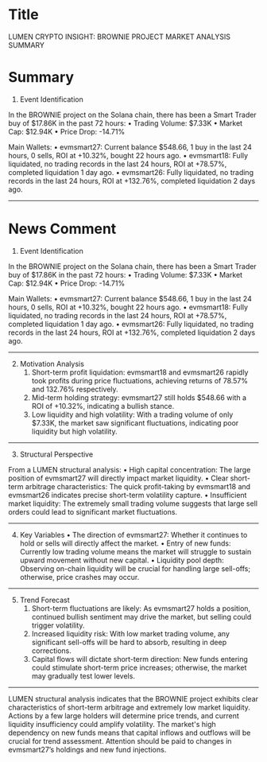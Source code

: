 # Title
LUMEN CRYPTO INSIGHT: BROWNIE PROJECT MARKET ANALYSIS SUMMARY

# Summary
1. Event Identification

In the BROWNIE project on the Solana chain, there has been a Smart Trader buy of $17.86K in the past 72 hours:
   • Trading Volume: $7.33K
   • Market Cap: $12.94K
   • Price Drop: -14.71%

Main Wallets:
   • evmsmart27: Current balance $548.66, 1 buy in the last 24 hours, 0 sells, ROI at +10.32%, bought 22 hours ago.
   • evmsmart18: Fully liquidated, no trading records in the last 24 hours, ROI at +78.57%, completed liquidation 1 day ago.
   • evmsmart26: Fully liquidated, no trading records in the last 24 hours, ROI at +132.76%, completed liquidation 2 days ago.

---

# News Comment
1. Event Identification

In the BROWNIE project on the Solana chain, there has been a Smart Trader buy of $17.86K in the past 72 hours:
   • Trading Volume: $7.33K
   • Market Cap: $12.94K
   • Price Drop: -14.71%

Main Wallets:
   • evmsmart27: Current balance $548.66, 1 buy in the last 24 hours, 0 sells, ROI at +10.32%, bought 22 hours ago.
   • evmsmart18: Fully liquidated, no trading records in the last 24 hours, ROI at +78.57%, completed liquidation 1 day ago.
   • evmsmart26: Fully liquidated, no trading records in the last 24 hours, ROI at +132.76%, completed liquidation 2 days ago.

---

2. Motivation Analysis
   1. Short-term profit liquidation: evmsmart18 and evmsmart26 rapidly took profits during price fluctuations, achieving returns of 78.57% and 132.76% respectively.
   2. Mid-term holding strategy: evmsmart27 still holds $548.66 with a ROI of +10.32%, indicating a bullish stance.
   3. Low liquidity and high volatility: With a trading volume of only $7.33K, the market saw significant fluctuations, indicating poor liquidity but high volatility.

---

3. Structural Perspective

From a LUMEN structural analysis:
   • High capital concentration: The large position of evmsmart27 will directly impact market liquidity.
   • Clear short-term arbitrage characteristics: The quick profit-taking by evmsmart18 and evmsmart26 indicates precise short-term volatility capture.
   • Insufficient market liquidity: The extremely small trading volume suggests that large sell orders could lead to significant market fluctuations.

---

4. Key Variables
   • The direction of evmsmart27: Whether it continues to hold or sells will directly affect the market.
   • Entry of new funds: Currently low trading volume means the market will struggle to sustain upward movement without new capital.
   • Liquidity pool depth: Observing on-chain liquidity will be crucial for handling large sell-offs; otherwise, price crashes may occur.

---

5. Trend Forecast
   1. Short-term fluctuations are likely: As evmsmart27 holds a position, continued bullish sentiment may drive the market, but selling could trigger volatility.
   2. Increased liquidity risk: With low market trading volume, any significant sell-offs will be hard to absorb, resulting in deep corrections.
   3. Capital flows will dictate short-term direction: New funds entering could stimulate short-term price increases; otherwise, the market may gradually test lower levels.

---

LUMEN structural analysis indicates that the BROWNIE project exhibits clear characteristics of short-term arbitrage and extremely low market liquidity. Actions by a few large holders will determine price trends, and current liquidity insufficiency could amplify volatility. The market's high dependency on new funds means that capital inflows and outflows will be crucial for trend assessment. Attention should be paid to changes in evmsmart27’s holdings and new fund injections.
